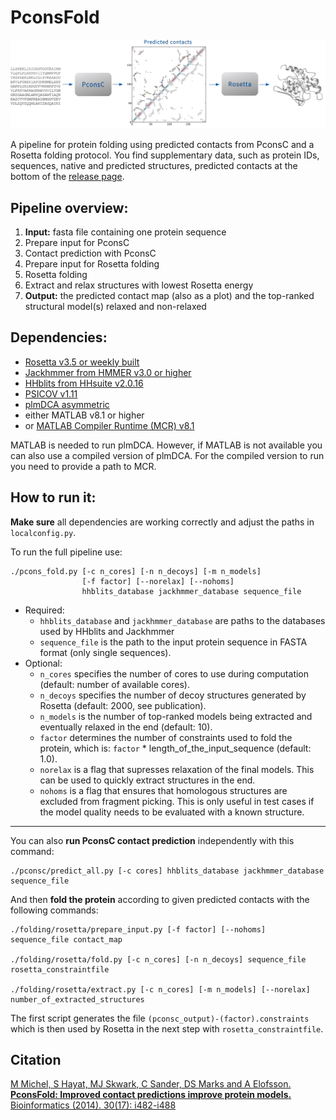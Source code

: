 PconsFold
=========

![PconsFold pipeline](https://github.com/ElofssonLab/pcons-fold/blob/master/pipeline_horiz.png?raw=true)

A pipeline for protein folding using predicted contacts from PconsC and a  Rosetta folding protocol. You find supplementary data, such as protein IDs, sequences, native and predicted structures, predicted contacts at the bottom of the [release page](https://github.com/ElofssonLab/pcons-fold/releases/tag/v1.0).


## Pipeline overview:

1. __Input:__ fasta file containing one protein sequence
2. Prepare input for PconsC
3. Contact prediction with PconsC
4. Prepare input for Rosetta folding
5. Rosetta folding
6. Extract and relax structures with lowest Rosetta energy
7. __Output:__ the predicted contact map (also as a plot) and the top-ranked structural model(s) relaxed and non-relaxed


## Dependencies:

- [Rosetta v3.5 or weekly built](https://www.rosettacommons.org/software)
- [Jackhmmer from HMMER v3.0 or higher](http://hmmer.janelia.org/)
- [HHblits from HHsuite v2.0.16](http://toolkit.tuebingen.mpg.de/hhblits)
- [PSICOV v1.11](http://bioinfadmin.cs.ucl.ac.uk/downloads/PSICOV/)
- [plmDCA asymmetric](http://plmdca.csc.kth.se/)
- either MATLAB v8.1 or higher
- or [MATLAB Compiler Runtime (MCR) v8.1](http://www.mathworks.se/products/compiler/mcr/)

MATLAB is needed to run plmDCA. However, if MATLAB is not available you can also use a compiled version of plmDCA. For the compiled version to run you need to provide a path to MCR.


## How to run it:

__Make sure__ all dependencies are working correctly and adjust the paths in `localconfig.py`.

To run the full pipeline use:
```
./pcons_fold.py [-c n_cores] [-n n_decoys] [-m n_models]
                [-f factor] [--norelax] [--nohoms] 
                hhblits_database jackhmmer_database sequence_file
```
- Required:
  - `hhblits_database` and `jackhmmer_database` are paths to the databases used by HHblits and Jackhmmer
  - `sequence_file` is the path to the input protein sequence in FASTA format (only single sequences). 
- Optional:
  - `n_cores` specifies the number of cores to use during computation (default: number of available cores). 
  - `n_decoys` specifies  the number of decoy structures generated by Rosetta (default: 2000, see publication). 
  - `n_models` is the number of top-ranked models being extracted and eventually relaxed in the end (default: 10).
  - `factor` determines the number of constraints used to fold the protein, which is: `factor` * length_of_the_input_sequence (default: 1.0). 
  - `norelax` is a flag that supresses relaxation of the final models. This can be used to quickly extract structures in the end. 
  - `nohoms` is a flag that ensures that homologous structures are excluded from fragment picking. This is only useful in test cases if the model quality needs to be evaluated with a known structure.


---


You can also __run PconsC contact prediction__ independently with this command:
```
./pconsc/predict_all.py [-c cores] hhblits_database jackhmmer_database sequence_file
```


And then __fold the protein__ according to given predicted contacts with the following commands:
``` 
./folding/rosetta/prepare_input.py [-f factor] [--nohoms] sequence_file contact_map 

./folding/rosetta/fold.py [-c n_cores] [-n n_decoys] sequence_file rosetta_constraintfile

./folding/rosetta/extract.py [-c n_cores] [-m n_models] [--norelax] number_of_extracted_structures
```

The first script generates the file `(pconsc_output)-(factor).constraints` which is then used by Rosetta in the next step with `rosetta_constraintfile`.


## Citation

[M Michel, S Hayat, MJ Skwark, C Sander, DS Marks and A Elofsson. __PconsFold: Improved contact predictions improve protein models.__ Bioinformatics (2014). 30(17): i482-i488](http://bioinformatics.oxfordjournals.org/content/30/17/i482)
